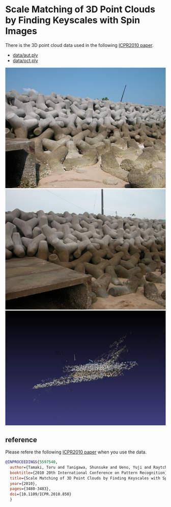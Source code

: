 # Scale Matching of 3D Point Clouds by Finding Keyscales with Spin Images

There is the 3D point cloud data used in the following [ICPR2010 paper](https://ieeexplore.ieee.org/document/5597540).

- [data/aut.ply](data/aug.ply)
- [data/oct.ply](data/oct.ply)

<img src="img/aug.jpg" alt="point cloud">
<img src="img/oct.jpg" alt="point cloud">
<img src="img/point_cloud_data.jpg" alt="point cloud">

## reference

Please refere the following [ICPR2010 paper](https://ieeexplore.ieee.org/document/5597540) when you use the data.

```bibtex
@INPROCEEDINGS{5597540,
  author={Tamaki, Toru and Tanigawa, Shunsuke and Ueno, Yuji and Raytchev, Bisser and Kaneda, Kazufumi},
  booktitle={2010 20th International Conference on Pattern Recognition},
  title={Scale Matching of 3D Point Clouds by Finding Keyscales with Spin Images},
  year={2010},
  pages={3480-3483},
  doi={10.1109/ICPR.2010.850}
  }
```
